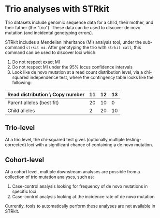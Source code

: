 # Trio analyses with STRkit

Trio datasets include genomic sequence data for a child, their mother, and their father (the "trio"). These data
can be used to discover de novo mutation (and incidental genotyping errors).

STRkit includes a Mendelian inheritance (MI) analysis tool, under the sub-command `strkit mi`.
After genotyping the trio with `strkit call`, this command can be used to discover loci which:

  1. Do not respect exact MI
  2. Do not respect MI under the 95% locus confidence intervals
  3. Look like de novo mutation at a read count distribution level, via a chi-squared independence test,
     where the contingency table looks like the following:

| Read distribution \ Copy number   | 11   | 12   | 13   |
|-----------------------------------|------|------|------|
| Parent alleles (best fit)         | 20   | 10   | 0    |
| Child alleles                     | 2    | 20   | 10   |


## Trio-level

At a trio level, the chi-squared test gives (optionally multiple testing-corrected) loci with a significant
chance of containing a de novo mutation.

## Cohort-level

At a cohort level, multiple downstream analyses are possible from a collection of trio mutation analyses,
such as:

  1. Case-control analysis looking for frequency of de novo mutations in specific loci
  2. Case-control analysis looking at the incidence rate of de novo mutation

Currently, tools to automatically perform these analyses are not available in STRkit.
